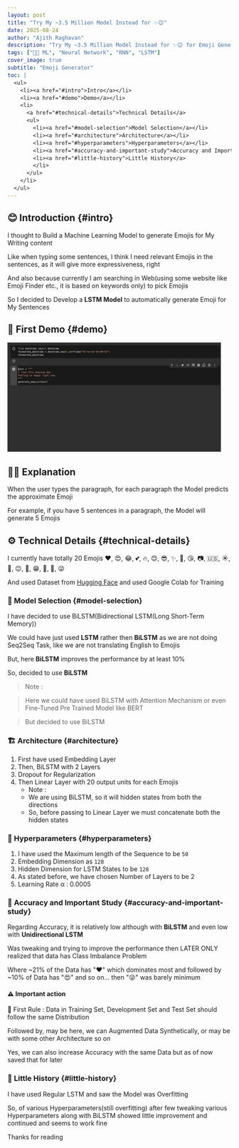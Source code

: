 ```yaml
---
layout: post
title: "Try My ~3.5 Million Model Instead for ✨😉"
date: 2025-08-24
author: "Ajith Raghavan"
description: "Try My ~3.5 Million Model Instead for ✨😉 for Emoji Generation"
tags: ["🧑‍💻 ML", "Neural Network", "RNN", "LSTM"]
cover_image: true
subtitle: "Emoji Generator"
toc: |
  <ul>
    <li><a href="#intro">Intro</a></li>
    <li><a href="#demo">Demo</a></li>
    <li>
      <a href="#technical-details">Technical Details</a>
      <ul>
        <li><a href="#model-selection">Model Selection</a></li>
        <li><a href="#architecture">Architecture</a></li>
        <li><a href="#hyperparameters">Hyperparameters</a></li>
        <li><a href="#accuracy-and-important-study">Accuracy and Important Study</a>
        <li><a href="#little-history">Little History</a>
        </li>
      </ul>
    </li>
  </ul>
---
```


## 😊 Introduction {#intro}

I thought to Build a Machine Learning Model to generate Emojis for My Writing content 

Like when typing some sentences, I think I need relevant Emojis in the sentences, as it will give more expressiveness, right

And also because currently I am searching in Web(using some website like Emoji Finder etc., it is based on keywords only) to pick Emojis

So I decided to Develop a **LSTM Model** to automatically generate Emoji for My Sentences

## 🎥 First Demo {#demo}
![Demo Video](/assets/images/2025-08-24-emoji-generator/output.gif)

## 🧑‍🏫 Explanation 

When the user types the paragraph, for each paragraph the Model predicts the approximate Emoji 

For example, if you have 5 sentences in a paragraph, the Model will generate 5 Emojis

## ⚙️ Technical Details {#technical-details}

I currently have totally 20 Emojis ❤, 😍, 😂, 💕, 🔥, 😊, 😎, ✨, 💙, 😘, 📷, 🇺🇸, ☀, 💜, 😉, 💯, 😁, 🎄, 📸, 😜

And used Dataset from [Hugging Face](https://huggingface.co/datasets/cardiffnlp/tweet_eval) and used Google Colab for Training 

### 🎯 Model Selection {#model-selection}

I have decided to use BiLSTM(Bidirectional LSTM(Long Short-Term Memory)) 

We could have just used **LSTM** rather then **BiLSTM** as we are not doing Seq2Seq Task, like we are not translating English to Emojis 

But, here **BiLSTM** improves the performance by at least 10% 

So, decided to use **BiLSTM**

> Note : 

> Here we could have used BiLSTM with Attention Mechanism or even  Fine-Tuned Pre Trained Model like BERT

> But decided to use BiLSTM

### 🏗️ Architecture {#architecture}

1. First have used Embedding Layer 
2. Then, BiLSTM with 2 Layers 
3. Dropout for Regularization 
4. Then Linear Layer with 20 output units for each Emojis 
	- Note : 
	- We are using BiLSTM, so it will hidden states from both the directions 
	- So, before passing to Linear Layer we must concatenate both the hidden states

### 🎲 Hyperparameters {#hyperparameters}

1. I have used the Maximum length of the Sequence to be `50` 
2. Embedding Dimension as `128` 
3. Hidden Dimension for LSTM States to be `128` 
4. As stated before, we have chosen Number of Layers to be 2 
5. Learning Rate α : 0.0005

### 🚨 Accuracy and Important Study {#accuracy-and-important-study}

Regarding Accuracy, it is relatively low although with **BiLSTM** and even low with **Unidirectional LSTM**

Was tweaking and trying to improve the performance then LATER ONLY realized that data has Class Imbalance Problem

Where ~21% of the Data has "❤" which dominates most and followed by ~10% of Data has "😍" and so on... then "😜" was barely minimum

#### ⚠️ Important action

🥇 First Rule : Data in Training Set, Development Set and Test Set should follow the same Distribution

Followed by, may be here, we can Augmented Data Synthetically, or may be with some other Architecture so on

Yes, we can also increase Accuracy with the same Data but as of now saved that for later


### 📜 Little History {#little-history}

I have used Regular LSTM and saw the Model was Overfitting 

So, of various Hyperparameters(still overfitting) after few tweaking various Hyperparameters along with  BiLSTM showed little improvement and continued and seems to work fine


Thanks for reading